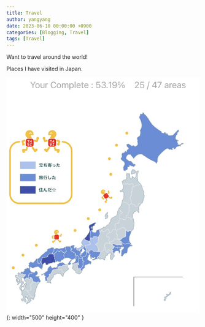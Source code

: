 ```yaml
---
title: Travel
author: yangyang
date: 2023-06-10 00:00:00 +0900
categories: [Blogging, Travel]
tags: [Travel]
---
```


Want to travel around the world!

Places I have visited in Japan.

![img-description](/images/japantrip.jpg){: width="500" height="400" }
